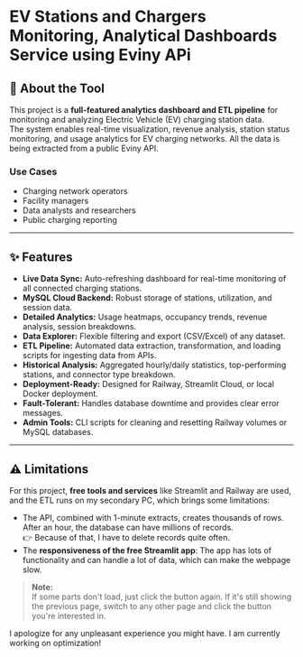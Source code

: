 # EV Stations and Chargers Monitoring, Analytical Dashboards Service using Eviny APi

## 📝 About the Tool

This project is a **full-featured analytics dashboard and ETL pipeline** for monitoring and analyzing Electric Vehicle (EV) charging station data.  
The system enables real-time visualization, revenue analysis, station status monitoring, and usage analytics for EV charging networks. All the data is being extracted from a public Eviny API.

### Use Cases
- Charging network operators
- Facility managers
- Data analysts and researchers
- Public charging reporting

---

## ✨ Features

- **Live Data Sync:** Auto-refreshing dashboard for real-time monitoring of all connected charging stations.
- **MySQL Cloud Backend:** Robust storage of stations, utilization, and session data.
- **Detailed Analytics:** Usage heatmaps, occupancy trends, revenue analysis, session breakdowns.
- **Data Explorer:** Flexible filtering and export (CSV/Excel) of any dataset.
- **ETL Pipeline:** Automated data extraction, transformation, and loading scripts for ingesting data from APIs.
- **Historical Analysis:** Aggregated hourly/daily statistics, top-performing stations, and connector type breakdown.
- **Deployment-Ready:** Designed for Railway, Streamlit Cloud, or local Docker deployment.
- **Fault-Tolerant:** Handles database downtime and provides clear error messages.
- **Admin Tools:** CLI scripts for cleaning and resetting Railway volumes or MySQL databases.

---

## ⚠️ Limitations

For this project, **free tools and services** like Streamlit and Railway are used, and the ETL runs on my secondary PC, which brings some limitations:

- The API, combined with 1-minute extracts, creates thousands of rows. After an hour, the database can have millions of records.  
  👉 Because of that, I have to delete records quite often.
- The **responsiveness of the free Streamlit app**: The app has lots of functionality and can handle a lot of data, which can make the webpage slow.

> **Note:**  
> If some parts don't load, just click the button again. If it's still showing the previous page, switch to any other page and click the button you're interested in.

I apologize for any unpleasant experience you might have. I am currently working on optimization!
